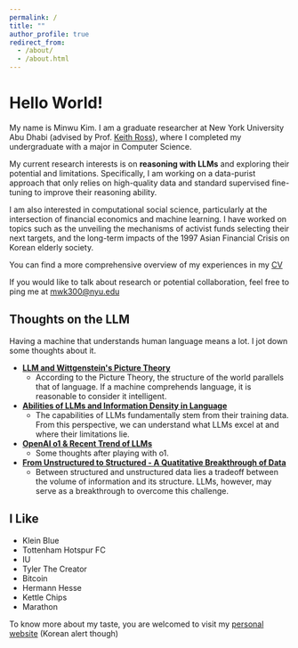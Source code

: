 ```yaml
---
permalink: /
title: ""
author_profile: true
redirect_from: 
  - /about/
  - /about.html
---
```

Hello World!
===
My name is Minwu Kim. I am a graduate researcher at New York University Abu Dhabi (advised by Prof. [Keith Ross](https://sites.google.com/nyu.edu/keithross/)), where I completed my undergraduate with a major in Computer Science.

My current research interests is on **reasoning with LLMs** and exploring their potential and limitations. Specifically, I am working on a data-purist approach that only relies on high-quality data and standard supervised fine-tuning to improve their reasoning ability.

I am also interested in computational social science, particularly at the intersection of financial economics and machine learning. I have worked on topics such as the unveiling the mechanisms of activist funds selecting their next targets, and the long-term impacts of the 1997 Asian Financial Crisis on Korean elderly society.

You can find a more comprehensive overview of my experiences in my [CV](/files/MinwuKim_CV.pdf)

If you would like to talk about research or potential collaboration, feel free to ping me at mwk300@nyu.edu

Thoughts on the LLM
----

Having a machine that understands human language means a lot. I jot down some thoughts about it. 

- **[LLM and Wittgenstein's Picture Theory](/posts/picture-theory/)**
  - According to the Picture Theory, the structure of the world parallels that of language. If a machine comprehends language, it is reasonable to consider it intelligent.
- **[Abilities of LLMs and Information Density in Language](/posts/information-density/)**
  - The capabilities of LLMs fundamentally stem from their training data. From this perspective, we can understand what LLMs excel at and where their limitations lie.
- **[OpenAI o1 & Recent Trend of LLMs](/posts/o1/)**
  - Some thoughts after playing with o1.
- **[From Unstructured to Structured - A Quatitative Breakthrough of Data](/posts/unstructured/)**
  - Between structured and unstructured data lies a tradeoff between the volume of information and its structure. LLMs, however, may serve as a breakthrough to overcome this challenge.


I Like
------
- Klein Blue
- Tottenham Hotspur FC
- IU
- Tyler The Creator
- Bitcoin
- Hermann Hesse
- Kettle Chips
- Marathon

To know more about my taste, you are welcomed to visit my <a href="https://minwukim.net" target="_blank">personal website</a>
 (Korean alert though)
